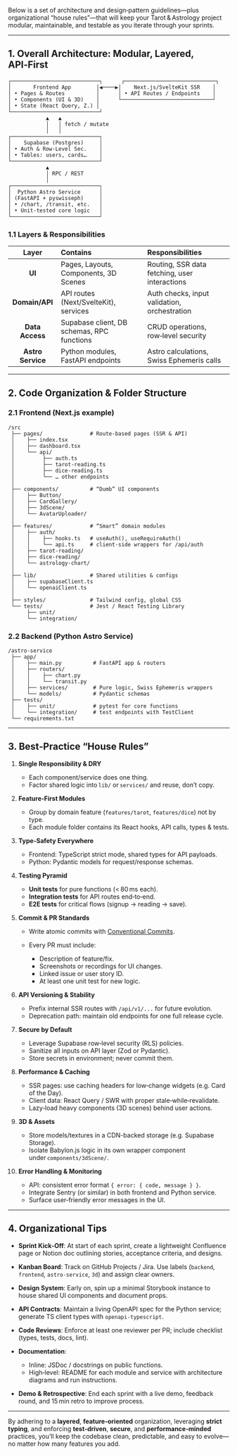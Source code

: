 Below is a set of architecture and design‑pattern guidelines—plus organizational “house rules”—that will keep your Tarot & Astrology project modular, maintainable, and testable as you iterate through your sprints.

---

## 1. Overall Architecture: Modular, Layered, API‑First

```
┌────────────────────────────┐      ┌─────────────────────────────┐
│       Frontend App        │◀────▶│    Next.js/SvelteKit SSR    │
│ • Pages & Routes          │      │ • API Routes / Endpoints    │
│ • Components (UI & 3D)    │      └─────────────────────────────┘
│ • State (React Query, Z.) │
└────────────────────────────┘
            ▲   ▲
            │   │ fetch / mutate
            │   │
┌────────────────────────────┐
│    Supabase (Postgres)     │
│ • Auth & Row‑Level Sec.    │
│ • Tables: users, cards…    │
└────────────────────────────┘
            ▲
            │ RPC / REST
            │
┌────────────────────────────┐
│  Python Astro Service      │
│ (FastAPI + pyswisseph)     │
│ • /chart, /transit, etc.   │
│ • Unit‑tested core logic   │
└────────────────────────────┘
```

### 1.1 Layers & Responsibilities

|       Layer       | Contains                                   | Responsibilities                              |
| :---------------: | :----------------------------------------- | :-------------------------------------------- |
|      **UI**       | Pages, Layouts, Components, 3D Scenes      | Routing, SSR data fetching, user interactions |
|  **Domain/API**   | API routes (Next/SvelteKit), services      | Auth checks, input validation, orchestration  |
|  **Data Access**  | Supabase client, DB schemas, RPC functions | CRUD operations, row‑level security           |
| **Astro Service** | Python modules, FastAPI endpoints          | Astro calculations, Swiss Ephemeris calls     |

---

## 2. Code Organization & Folder Structure

### 2.1 Frontend (Next.js example)

```
/src
 ├── pages/               # Route‑based pages (SSR & API)
 │    ├── index.tsx
 │    ├── dashboard.tsx
 │    └── api/
 │         ├── auth.ts
 │         ├── tarot-reading.ts
 │         ├── dice-reading.ts
 │         └── … other endpoints
 │
 ├── components/          # “Dumb” UI components
 │    ├── Button/
 │    ├── CardGallery/
 │    ├── 3dScene/
 │    └── AvatarUploader/
 │
 ├── features/            # “Smart” domain modules
 │    ├── auth/
 │    │    ├── hooks.ts   # useAuth(), useRequireAuth()
 │    │    └── api.ts     # client‑side wrappers for /api/auth
 │    ├── tarot‑reading/
 │    ├── dice‑reading/
 │    └── astrology‑chart/
 │
 ├── lib/                 # Shared utilities & configs
 │    ├── supabaseClient.ts
 │    └── openaiClient.ts
 │
 ├── styles/              # Tailwind config, global CSS
 └── tests/               # Jest / React Testing Library
      ├── unit/
      └── integration/
```

### 2.2 Backend (Python Astro Service)

```
/astro-service
 ├── app/
 │    ├── main.py          # FastAPI app & routers
 │    ├── routers/
 │    │    ├── chart.py
 │    │    └── transit.py
 │    ├── services/        # Pure logic, Swiss Ephemeris wrappers
 │    └── models/          # Pydantic schemas
 ├── tests/
 │    ├── unit/            # pytest for core functions
 │    └── integration/     # test endpoints with TestClient
 └── requirements.txt
```

---

## 3. Best‑Practice “House Rules”

1. **Single Responsibility & DRY**

   - Each component/service does one thing.
   - Factor shared logic into `lib/` or `services/` and reuse, don’t copy.

2. **Feature‑First Modules**

   - Group by domain feature (`features/tarot`, `features/dice`) not by type.
   - Each module folder contains its React hooks, API calls, types & tests.

3. **Type‑Safety Everywhere**

   - Frontend: TypeScript strict mode, shared types for API payloads.
   - Python: Pydantic models for request/response schemas.

4. **Testing Pyramid**

   - **Unit tests** for pure functions (< 80 ms each).
   - **Integration tests** for API routes end‑to‑end.
   - **E2E tests** for critical flows (signup → reading → save).

5. **Commit & PR Standards**

   - Write atomic commits with [Conventional Commits](https://www.conventionalcommits.org).
   - Every PR must include:

     - Description of feature/fix.
     - Screenshots or recordings for UI changes.
     - Linked issue or user story ID.
     - At least one unit test for new logic.

6. **API Versioning & Stability**

   - Prefix internal SSR routes with `/api/v1/...` for future evolution.
   - Deprecation path: maintain old endpoints for one full release cycle.

7. **Secure by Default**

   - Leverage Supabase row‑level security (RLS) policies.
   - Sanitize all inputs on API layer (Zod or Pydantic).
   - Store secrets in environment; never commit them.

8. **Performance & Caching**

   - SSR pages: use caching headers for low‑change widgets (e.g. Card of the Day).
   - Client data: React Query / SWR with proper stale‑while‑revalidate.
   - Lazy‑load heavy components (3D scenes) behind user actions.

9. **3D & Assets**

   - Store models/textures in a CDN-backed storage (e.g. Supabase Storage).
   - Isolate Babylon.js logic in its own wrapper component under `components/3dScene/`.

10. **Error Handling & Monitoring**

    - API: consistent error format `{ error: { code, message } }`.
    - Integrate Sentry (or similar) in both frontend and Python service.
    - Surface user‑friendly error messages in the UI.

---

## 4. Organizational Tips

- **Sprint Kick‑Off**: At start of each sprint, create a lightweight Confluence page or Notion doc outlining stories, acceptance criteria, and designs.
- **Kanban Board**: Track on GitHub Projects / Jira. Use labels (`backend`, `frontend`, `astro-service`, `3d`) and assign clear owners.
- **Design System**: Early on, spin up a minimal Storybook instance to house shared UI components and document props.
- **API Contracts**: Maintain a living OpenAPI spec for the Python service; generate TS client types with `openapi-typescript`.
- **Code Reviews**: Enforce at least one reviewer per PR; include checklist (types, tests, docs, lint).
- **Documentation**:

  - Inline: JSDoc / docstrings on public functions.
  - High‑level: README for each module and service with architecture diagrams and run instructions.

- **Demo & Retrospective**: End each sprint with a live demo, feedback round, and 15 min retro to improve process.

---

By adhering to a **layered**, **feature‑oriented** organization, leveraging **strict typing**, and enforcing **test‑driven**, **secure**, and **performance‑minded** practices, you’ll keep the codebase clean, predictable, and easy to evolve—no matter how many features you add.
